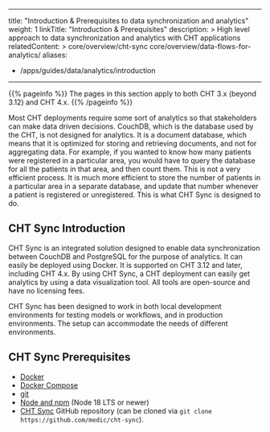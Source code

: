 ---
title: "Introduction & Prerequisites to data synchronization and analytics"
weight: 1
linkTitle: "Introduction & Prerequisites"
description: >
    High level approach to data synchronization and analytics with CHT applications
relatedContent: >
  core/overview/cht-sync
  core/overview/data-flows-for-analytics/
aliases:
   - /apps/guides/data/analytics/introduction
----

{{% pageinfo %}}
The pages in this section apply to both CHT 3.x (beyond 3.12) and CHT 4.x. 
{{% /pageinfo %}}

Most CHT deployments require some sort of analytics so that stakeholders can make data driven decisions. CouchDB, which is the database used by the CHT, is not designed for analytics. It is a document database, which means that it is optimized for storing and retrieving documents, and not for aggregating data. For example, if you wanted to know how many patients were registered in a particular area, you would have to query the database for all the patients in that area, and then count them. This is not a very efficient process. It is much more efficient to store the number of patients in a particular area in a separate database, and update that number whenever a patient is registered or unregistered. This is what CHT Sync is designed to do.

## CHT Sync Introduction

CHT Sync is an integrated solution designed to enable data synchronization between CouchDB and PostgreSQL for the purpose of analytics. It can easily be deployed using Docker. It is supported on CHT 3.12 and later, including CHT 4.x. By using CHT Sync, a CHT deployment can easily get analytics by using a data visualization tool. All tools are open-source and have no licensing fees.

CHT Sync has been designed to work in both local development environments for testing models or workflows, and in production environments. The setup can accommodate the needs of different environments.

## CHT Sync Prerequisites

- [Docker](https://docs.docker.com/install/)
- [Docker Compose](https://docs.docker.com/compose/install/)
- [git](https://git-scm.com/book/en/v2/Getting-Started-Installing-Git)
- [Node and npm](https://docs.npmjs.com/downloading-and-installing-node-js-and-npm)  (Node 18 LTS or newer)
- [CHT Sync](https://github.com/medic/cht-sync) GitHub repository (can be cloned via `git clone https://github.com/medic/cht-sync`).

